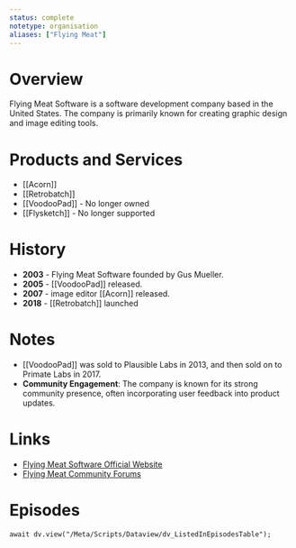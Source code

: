 ```yaml
---
status: complete
notetype: organisation
aliases: ["Flying Meat"]
---
```

# Overview
Flying Meat Software is a software development company based in the United States. The company is primarily known for creating graphic design and image editing tools.

# Products and Services
- [[Acorn]]
- [[Retrobatch]]
- [[VoodooPad]] - No longer owned
- [[Flysketch]] - No longer supported

# History
- **2003** - Flying Meat Software founded by Gus Mueller.
- **2005** - [[VoodooPad]] released.
- **2007** - image editor [[Acorn]] released.
- **2018** - [[Retrobatch]] launched

# Notes
- [[VoodooPad]] was sold to Plausible Labs in 2013, and then sold on to Primate Labs in 2017.
- **Community Engagement**: The company is known for its strong community presence, often incorporating user feedback into product updates.

# Links
- [Flying Meat Software Official Website](https://flyingmeat.com/)
- [Flying Meat Community Forums](https://forums.flyingmeat.com/)

# Episodes
```dataviewjs
await dv.view("/Meta/Scripts/Dataview/dv_ListedInEpisodesTable");
```
